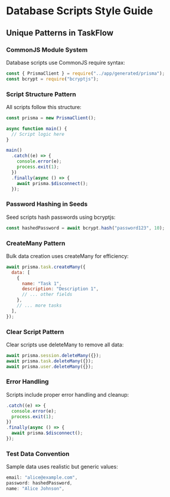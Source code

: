 # Database Scripts Style Guide

## Unique Patterns in TaskFlow

### CommonJS Module System
Database scripts use CommonJS require syntax:

```javascript
const { PrismaClient } = require("../app/generated/prisma");
const bcrypt = require("bcryptjs");
```

### Script Structure Pattern
All scripts follow this structure:

```javascript
const prisma = new PrismaClient();

async function main() {
  // Script logic here
}

main()
  .catch((e) => {
    console.error(e);
    process.exit(1);
  })
  .finally(async () => {
    await prisma.$disconnect();
  });
```

### Password Hashing in Seeds
Seed scripts hash passwords using bcryptjs:

```javascript
const hashedPassword = await bcrypt.hash("password123", 10);
```

### CreateMany Pattern
Bulk data creation uses createMany for efficiency:

```javascript
await prisma.task.createMany({
  data: [
    {
      name: "Task 1",
      description: "Description 1",
      // ... other fields
    },
    // ... more tasks
  ],
});
```

### Clear Script Pattern
Clear scripts use deleteMany to remove all data:

```javascript
await prisma.session.deleteMany({});
await prisma.task.deleteMany({});
await prisma.user.deleteMany({});
```

### Error Handling
Scripts include proper error handling and cleanup:

```javascript
.catch((e) => {
  console.error(e);
  process.exit(1);
})
.finally(async () => {
  await prisma.$disconnect();
});
```

### Test Data Convention
Sample data uses realistic but generic values:

```javascript
email: "alice@example.com",
password: hashedPassword,
name: "Alice Johnson",
```